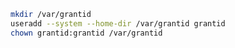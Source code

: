 ﻿```sh
mkdir /var/grantid
useradd --system --home-dir /var/grantid grantid
chown grantid:grantid /var/grantid
```
